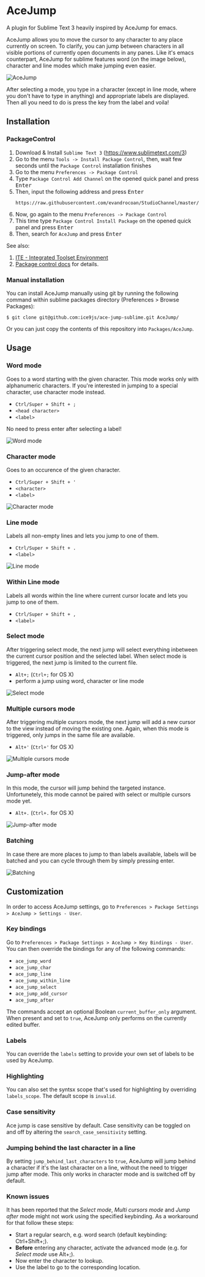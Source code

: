 # AceJump

A plugin for Sublime Text 3 heavily inspired by AceJump for emacs.

AceJump allows you to move the cursor to any character to any place currently on screen.
To clarify, you can jump between characters in all visible portions of currently open documents in any panes.
Like it's emacs counterpart, AceJump for sublime features word (on the image below), character and line modes which make jumping even easier.

![AceJump](https://cloud.githubusercontent.com/assets/8056203/10858871/92069504-7f58-11e5-8593-e373121fd917.gif)

After selecting a mode, you type in a character (except in line mode, where you don't have to type in anything) and appropriate labels are displayed. Then all you need to do is press the key from the label and voila!

## Installation

### PackageControl

1. Download & Install `Sublime Text 3` (https://www.sublimetext.com/3)
1. Go to the menu `Tools -> Install Package Control`, then,
   wait few seconds until the `Package Control` installation finishes
1. Go to the menu `Preferences -> Package Control`
1. Type `Package Control Add Channel` on the opened quick panel and press <kbd>Enter</kbd>
1. Then, input the following address and press <kbd>Enter</kbd>
   ```
   https://raw.githubusercontent.com/evandrocoan/StudioChannel/master/channel.json
   ```
1. Now, go again to the menu `Preferences -> Package Control`
1. This time type `Package Control Install Package` on the opened quick panel and press <kbd>Enter</kbd>
1. Then, search for `AceJump` and press <kbd>Enter</kbd>

See also:
1. [ITE - Integrated Toolset Environment](https://github.com/evandrocoan/ITE)
1. [Package control docs](https://packagecontrol.io/docs/usage) for details.


### Manual installation

You can install AceJump manually using git by running the following command within sublime packages directory (Preferences > Browse Packages):

```
$ git clone git@github.com:ice9js/ace-jump-sublime.git AceJump/
```

Or you can just copy the contents of this repository into ```Packages/AceJump```.

## Usage

### Word mode

Goes to a word starting with the given character. This mode works only with alphanumeric characters. If you're interested in jumping to a special character, use character mode instead.

- ```Ctrl/Super + Shift + ;```
- ```<head character>```
- ```<label>```

No need to press enter after selecting a label!

![Word mode](https://cloud.githubusercontent.com/assets/8056203/10858875/921aa814-7f58-11e5-99ec-9d17fc22f313.gif)

### Character mode

Goes to an occurence of the given character.

- ```Ctrl/Super + Shift + '```
- ```<character>```
- ```<label>```

![Character mode](https://cloud.githubusercontent.com/assets/8056203/10858870/92021b8c-7f58-11e5-916f-8ebc2d1d5eb4.gif)

### Line mode

Labels all non-empty lines and lets you jump to one of them.

- ```Ctrl/Super + Shift + .```
- ```<label>```

![Line mode](https://cloud.githubusercontent.com/assets/8056203/10858872/9207c596-7f58-11e5-9353-2d57783ca2cc.gif)

### Within Line mode

Labels all words within the line where current cursor locate and lets you jump to one of them.

- ```Ctrl/Super + Shift + ,```
- ```<label>```

### Select mode

After triggering select mode, the next jump will select everything inbetween the current cursor position and the selected label.
When select mode is triggered, the next jump is limited to the current file.

- ```Alt+;``` (```Ctrl+;``` for OS X)
- perform a jump using word, character or line mode

![Select mode](https://cloud.githubusercontent.com/assets/8056203/10858874/921207a4-7f58-11e5-936a-6e56ec80d486.gif)

### Multiple cursors mode

After triggering multiple cursors mode, the next jump will add a new cursor to the view instead of moving the existing one.
Again, when this mode is triggered, only jumps in the same file are available.

- ```Alt+'``` (```Ctrl+'``` for OS X)

![Multiple cursors mode](https://cloud.githubusercontent.com/assets/8056203/10858873/9207ee86-7f58-11e5-9251-e74bd64dbfed.gif)

### Jump-after mode

In this mode, the cursor will jump behind the targeted instance. Unfortunetely,
this mode cannot be paired with select or multiple cursors mode yet.

- ```Alt+.``` (```Ctrl+.``` for OS X)

![Jump-after mode](https://cloud.githubusercontent.com/assets/8056203/10858868/91fb4b22-7f58-11e5-8bdf-b489c6bb7ee2.gif)

### Batching

In case there are more places to jump to than labels available, labels will be batched and you can cycle through them by simply pressing enter.

![Batching](https://cloud.githubusercontent.com/assets/8056203/10858869/92006792-7f58-11e5-9ece-6b94d1016147.gif)

## Customization

In order to access AceJump settings, go to ```Preferences > Package Settings > AceJump > Settings - User```.

### Key bindings

Go to ```Preferences > Package Settings > AceJump > Key Bindings - User```.
You can then override the bindings for any of the following commands:

- ```ace_jump_word```
- ```ace_jump_char```
- ```ace_jump_line```
- ```ace_jump_within_line```
- ```ace_jump_select```
- ```ace_jump_add_cursor```
- ```ace_jump_after```

The commands accept an optional Boolean `current_buffer_only` argument. When present and set to `true`, AceJump only performs on the currently edited buffer.

### Labels

You can override the ```labels``` setting to provide your own set of labels to be used by AceJump.

### Highlighting

You can also set the syntsx scope that's used for highlighting by overriding ```labels_scope```. The default scope is ```invalid```.

### Case sensitivity

Ace jump is case sensitive by default. Case sensitivity can be toggled on and off by altering the ```search_case_sensitivity``` setting.

### Jumping behind the last character in a line

By setting ```jump_behind_last_characters``` to ```true```, AceJump will jump behind a character if it's the last character on a line, without the need to trigger jump after mode. This only works in character mode and is switched off by default.

### Known issues

It has been reported that the _Select mode_, _Multi cursors mode_ and _Jump after_ mode might not work using the specified keybinding.
As a workaround for that follow these steps:

- Start a regular search, e.g. word search (default keybinding: Ctrl+Shift+;).
- **Before** entering any character, activate the advanced mode (e.g. for _Select mode_ use Alt+;).
- Now enter the character to lookup.
- Use the label to go to the corresponding location.
